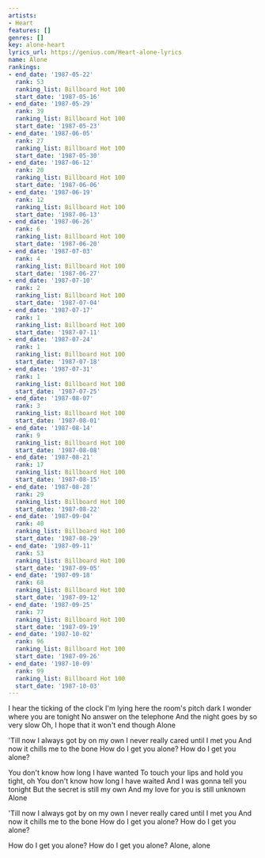 ```yaml
---
artists:
- Heart
features: []
genres: []
key: alone-heart
lyrics_url: https://genius.com/Heart-alone-lyrics
name: Alone
rankings:
- end_date: '1987-05-22'
  rank: 53
  ranking_list: Billboard Hot 100
  start_date: '1987-05-16'
- end_date: '1987-05-29'
  rank: 39
  ranking_list: Billboard Hot 100
  start_date: '1987-05-23'
- end_date: '1987-06-05'
  rank: 27
  ranking_list: Billboard Hot 100
  start_date: '1987-05-30'
- end_date: '1987-06-12'
  rank: 20
  ranking_list: Billboard Hot 100
  start_date: '1987-06-06'
- end_date: '1987-06-19'
  rank: 12
  ranking_list: Billboard Hot 100
  start_date: '1987-06-13'
- end_date: '1987-06-26'
  rank: 6
  ranking_list: Billboard Hot 100
  start_date: '1987-06-20'
- end_date: '1987-07-03'
  rank: 4
  ranking_list: Billboard Hot 100
  start_date: '1987-06-27'
- end_date: '1987-07-10'
  rank: 2
  ranking_list: Billboard Hot 100
  start_date: '1987-07-04'
- end_date: '1987-07-17'
  rank: 1
  ranking_list: Billboard Hot 100
  start_date: '1987-07-11'
- end_date: '1987-07-24'
  rank: 1
  ranking_list: Billboard Hot 100
  start_date: '1987-07-18'
- end_date: '1987-07-31'
  rank: 1
  ranking_list: Billboard Hot 100
  start_date: '1987-07-25'
- end_date: '1987-08-07'
  rank: 3
  ranking_list: Billboard Hot 100
  start_date: '1987-08-01'
- end_date: '1987-08-14'
  rank: 9
  ranking_list: Billboard Hot 100
  start_date: '1987-08-08'
- end_date: '1987-08-21'
  rank: 17
  ranking_list: Billboard Hot 100
  start_date: '1987-08-15'
- end_date: '1987-08-28'
  rank: 29
  ranking_list: Billboard Hot 100
  start_date: '1987-08-22'
- end_date: '1987-09-04'
  rank: 40
  ranking_list: Billboard Hot 100
  start_date: '1987-08-29'
- end_date: '1987-09-11'
  rank: 53
  ranking_list: Billboard Hot 100
  start_date: '1987-09-05'
- end_date: '1987-09-18'
  rank: 68
  ranking_list: Billboard Hot 100
  start_date: '1987-09-12'
- end_date: '1987-09-25'
  rank: 77
  ranking_list: Billboard Hot 100
  start_date: '1987-09-19'
- end_date: '1987-10-02'
  rank: 96
  ranking_list: Billboard Hot 100
  start_date: '1987-09-26'
- end_date: '1987-10-09'
  rank: 99
  ranking_list: Billboard Hot 100
  start_date: '1987-10-03'
---
```

I hear the ticking of the clock
I'm lying here the room's pitch dark
I wonder where you are tonight
No answer on the telephone
And the night goes by so very slow
Oh, I hope that it won't end though
Alone


'Till now I always got by on my own
I never really cared until I met you
And now it chills me to the bone
How do I get you alone?
How do I get you alone?


You don't know how long I have wanted
To touch your lips and hold you tight, oh
You don't know how long I have waited
And I was gonna tell you tonight
But the secret is still my own
And my love for you is still unknown
Alone


'Till now I always got by on my own
I never really cared until I met you
And now it chills me to the bone
How do I get you alone?
How do I get you alone?

How do I get you alone?
How do I get you alone?
Alone, alone
